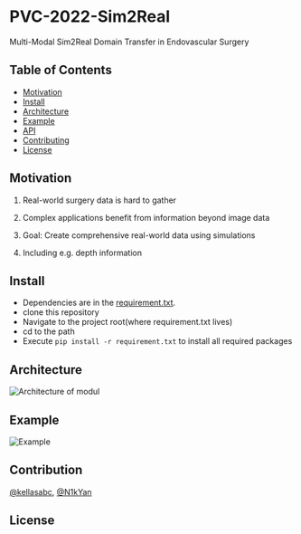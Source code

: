 # PVC-2022-Sim2Real
Multi-Modal Sim2Real Domain Transfer in Endovascular Surgery
## Table of Contents

- [Motivation](#Motivation)
- [Install](#Install)
- [Architecture](#Architecture)
- [Example](#Example)
- [API](#api)
- [Contributing](#contributing)
- [License](#license)
## Motivation
1. Real-world surgery data is hard to gather

2. Complex applications benefit from information beyond image data

3. Goal: Create comprehensive real-world data using simulations

4. Including e.g. depth information

## Install
* Dependencies are in the [requirement.txt](https://github.com/N1kYan/PVC-2022-Sim2Real/blob/Zixuan/requirements.txt).  
* clone this repository
* Navigate to the project root(where requirement.txt lives)
* cd to the path  
* Execute `pip install -r requirement.txt` to install all required packages

## Architecture
![Architecture of modul](https://github.com/N1kYan/PVC-2022-Sim2Real/blob/Zixuan/.readme_images/Architecture%20of%20model.png)

## Example
![Example](https://github.com/N1kYan/PVC-2022-Sim2Real/blob/Zixuan/.readme_images/example.png)
## Contribution
[@kellasabc](https://github.com/kellasabc), [@N1kYan](https://github.com/N1kYan)
## License

